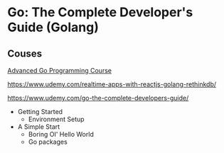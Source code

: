 # Go: The Complete Developer's Guide (Golang)

## Couses

[Advanced Go Programming Course](https://www.udemy.com/advanced-go-programming-course/)

https://www.udemy.com/realtime-apps-with-reactjs-golang-rethinkdb/

https://www.udemy.com/go-the-complete-developers-guide/

- Getting Started
  - Environment Setup
- A Simple Start
  - Boring OI' Hello World
  - Go packages
